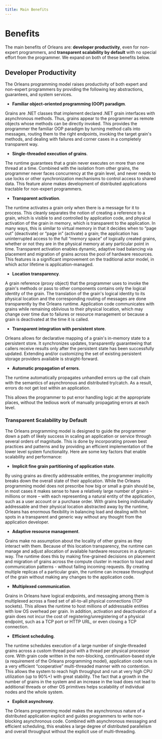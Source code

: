 ```yaml
---
title: Main Benefits
---
```


# Benefits

The main benefits of Orleans are: **developer productivity**, even for non-expert programmers, and **transparent scalability by default** with no special effort from the programmer.
We expand on both of these benefits below.

## Developer Productivity

The Orleans programming model raises productivity of both expert and non-expert programmers by providing the following key abstractions, guarantees, and system services.

* **Familiar object-oriented programming (OOP) paradigm**.

Grains are .NET classes that implement declared .NET grain interfaces with asynchronous methods.
Thus, grains appear to the programmer as remote objects whose methods can be directly invoked.
This provides the programmer the familiar OOP paradigm by turning method calls into messages, routing them to the right endpoints, invoking the target grain's methods, and dealing with failures and corner cases in a completely transparent way.

* **Single-threaded execution of grains**.

The runtime guarantees that a grain never executes on more than one thread at a time. Combined with the isolation from other grains, the programmer never faces concurrency at the grain level, and never needs to use locks or other synchronization mechanisms to control access to shared data.
This feature alone makes development of distributed applications tractable for non-expert programmers.

* **Transparent activation**.

The runtime activates a grain only when there is a message for it to process.
This cleanly separates the notion of creating a reference to a grain, which is visible to and controlled by application code, and physical activation of the grain in memory, which is transparent to the application.
In many ways, this is similar to virtual memory in that it decides when to “page out” (deactivate) or “page in” (activate) a grain; the application has uninterrupted access to the full “memory space” of logically created grains, whether or not they are in the physical memory at any particular point in time.
Transparent activation enables dynamic, adaptive load balancing via placement and migration of grains across the pool of hardware resources.
This features is a significant improvement on the traditional actor model, in which actor lifetime is application-managed.

* **Location transparency**.

A grain reference (proxy object) that the programmer uses to invoke the grain's methods or pass to other components contains only the logical identity of the grain.
The translation of the grain's logical identity to its physical location and the corresponding routing of messages are done transparently by the Orleans runtime.
Application code communicates with grains while remaining oblivious to their physical location, which may change over time due to failures or resource management or because a grain is deactivated at the time it is called.

* **Transparent integration with persistent store**.

Orleans allows for declarative mapping of a grain's in-memory state to a persistent store.
It synchronizes updates, transparently guaranteeing that callers receive results only after the persistent state has been successfully updated.
Extending and/or customizing the set of existing persistent storage providers available is straight-forward.

* **Automatic propagation of errors**.

The runtime automatically propagates unhandled errors up the call chain with the semantics of asynchronous and distributed try/catch.
As a result, errors do not get lost within an application.

This allows the programmer to put error handling logic at the appropriate places, without the tedious work of manually propagating errors at each level.

### Transparent Scalability by Default

The Orleans programming model is designed to guide the programmer down a path of likely success in scaling an application or service through several orders of magnitude.
This is done by incorporating proven best practices and patterns and by providing an efficient implementation of the lower level system functionality.
Here are some key factors that enable scalability and performance:

* **Implicit fine grain partitioning of application state**.

By using grains as directly addressable entities, the programmer implicitly breaks down the overall state of their application.
While the Orleans programming model does not prescribe how big or small a grain should be, in most cases it makes sense to have a relatively large number of grains – millions or more – with each representing a natural entity of the application, such as a user account or a purchase order.
With grains being individually addressable and their physical location abstracted away by the runtime, Orleans has enormous flexibility in balancing load and dealing with hot spots in a transparent and generic way without any thought from the application developer.

* **Adaptive resource management**.

Grains make no assumption about the locality of other grains as they interact with them.
Because of this location transparency, the runtime can manage and adjust allocation of available hardware resources in a dynamic way.
The runtime does this by making fine-grained decisions on placement and migration of grains across the compute cluster in reaction to load and communication patterns - without failing incoming requests.
By creating multiple replicas of a particular grain, the runtime can increase throughput of the grain without making any changes to the application code.

* **Multiplexed communication**.

Grains in Orleans have logical endpoints, and messaging among them is multiplexed across a fixed set of all-to-all physical connections (TCP sockets).
This allows the runtime to host millions of addressable entities with low OS overhead per grain.
In addition, activation and deactivation of a grain does not incur the cost of registering/unregistering of a physical endpoint, such as a TCP port or HTTP URL, or even closing a TCP connection.

* **Efficient scheduling**.

The runtime schedules execution of a large number of single-threaded grains across a custom thread pool with a thread per physical processor core.
With grain code written in the non-blocking, continuation-based style (a requirement of the Orleans programming model), application code runs in a very efficient “cooperative” multi-threaded manner with no contention.
This allows the system to reach high throughput and run at very high CPU utilization (up to 90%+) with great stability.
The fact that a growth in the number of grains in the system and an increase in the load does not lead to additional threads or other OS primitives helps scalability of individual nodes and the whole system.

* **Explicit asynchrony**.

The Orleans programming model makes the asynchronous nature of a distributed application explicit and guides programmers to write non-blocking asynchronous code.
Combined with asynchronous messaging and efficient scheduling, this enables a large degree of distributed parallelism and overall throughput without the explicit use of multi-threading.
